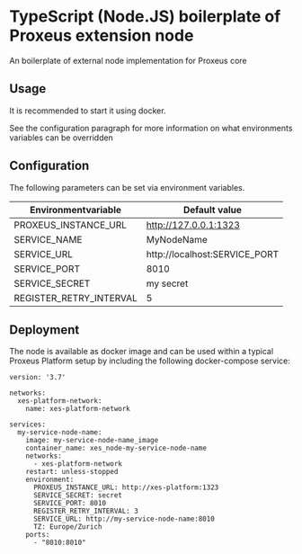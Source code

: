 # TypeScript (Node.JS) boilerplate of Proxeus extension node
An boilerplate of external node implementation for Proxeus core

## Usage

It is recommended to start it using docker.

See the configuration paragraph for more information on what environments variables can be overridden

## Configuration

The following parameters can be set via environment variables. 


| Environmentvariable | Default value
--- | --- |  
PROXEUS_INSTANCE_URL | http://127.0.0.1:1323
SERVICE_NAME | MyNodeName
SERVICE_URL | http://localhost:SERVICE_PORT
SERVICE_PORT | 8010
SERVICE_SECRET | my secret
REGISTER_RETRY_INTERVAL | 5

## Deployment

The node is available as docker image and can be used within a typical Proxeus Platform setup by including the following docker-compose service:

```
version: '3.7'

networks:
  xes-platform-network:
    name: xes-platform-network

services:
  my-service-node-name:
    image: my-service-node-name_image
    container_name: xes_node-my-service-node-name
    networks:
      - xes-platform-network
    restart: unless-stopped
    environment:
      PROXEUS_INSTANCE_URL: http://xes-platform:1323
      SERVICE_SECRET: secret
      SERVICE_PORT: 8010
      REGISTER_RETRY_INTERVAL: 3
      SERVICE_URL: http://my-service-node-name:8010
      TZ: Europe/Zurich
    ports:
      - "8010:8010"
```